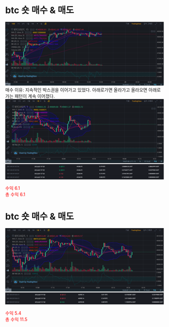 # btc 숏 매수 & 매도
![](2021-08-28-18-30-06.png)
매수 이유: 지속적인 박스권을 이어가고 있었다. 아래로가면 올라가고 올라오면 아래로 가는 패턴이 계속 이어졌다.
![](2021-08-28-18-27-52.png)
![](2021-08-28-18-28-43.png)

<div style="color:red">수익 6.1</div>
<div style="color:red">총 수익 6.1</div>

# btc 숏 매수 & 매도
![](2021-08-28-18-34-41.png)
![](2021-08-28-18-36-32.png)

<div style="color:red">수익 5.4</div>
<div style="color:red">총 수익 11.5</div>

